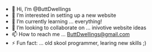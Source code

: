 - 👋 Hi, I’m @ButtDwellings
- 👀 I’m interested in setting up a new website
- 🌱 I’m currently learning ... everything!
- 💞️ I’m looking to collaborate on ... inivotive website ideas
- 📫 How to reach me ... ButtDwellings@gmail.com
- ⚡ Fun fact: ... old skool programmer, learing new skills ;)

<!---
ButtDwellings/ButtDwellings is a ✨ special ✨ repository because its `README.md` (this file) appears on your GitHub profile.
You can click the Preview link to take a look at your changes.
--->
